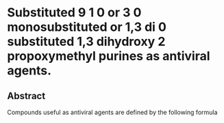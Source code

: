 # Substituted 9 1 0 or 3 0 monosubstituted or 1,3 di 0 substituted 1,3 dihydroxy 2 propoxymethyl purines as antiviral agents.

## Abstract
Compounds useful as antiviral agents are defined by the following formula